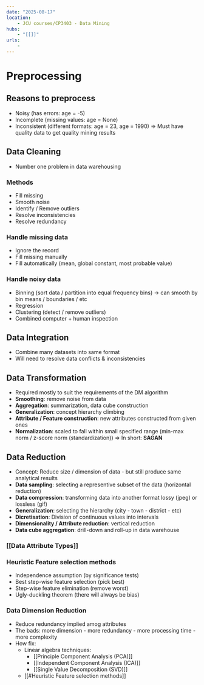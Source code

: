 ```yaml
---
date: "2025-08-17"
location: 
    - JCU courses/CP3403 - Data Mining
hubs: 
    - "[[]]"
urls:
    - 
---
```


# Preprocessing

## Reasons to preprocess
+ Noisy (has errors: age = -5)
+ Incomplete (missing values: age = None)
+ Inconsistent (different formats: age = 23, age = 1990)
=> Must have quality data to get quality mining results

## Data Cleaning
+ Number one problem in data warehousing
### Methods
+ Fill missing
+ Smooth noise
+ Identify / Remove outliers
+ Resolve inconsistencies
+ Resolve redundancy

### Handle missing data
+ Ignore the record
+ Fill missing manually
+ Fill automatically (mean, global constant, most probable value)

### Handle noisy data
+ Binning (sort data / partition into equal frequency bins) -> can smooth by bin means / boundaries / etc
+ Regression
+ Clustering (detect / remove outliers)
+ Combined computer + human inspection

## Data Integration
+ Combine many datasets into same format
+ Will need to resolve data conflicts & inconsistencies

## Data Transformation
+ Required mostly to suit the requirements of the DM algorithm
+ **Smoothing**: remove noise from data
+ **Aggregation**: summarization, data cube construction
+ **Generalization**: concept hierarchy climbing
+ **Attribute / Feature construction**: new attributes constructed from given ones
+ **Normalization**: scaled to fall within small specified range (min-max norm / z-score norm (standardization))
=> In short: **SAGAN**


## Data Reduction
+ Concept: Reduce size / dimension of data - but still produce same analytical results
+ **Data sampling**: selecting a representive subset of the data (horizontal reduction)
+ **Data compression**: transforming data into another format lossy (jpeg) or lossless (gif) 
+ **Generalization**: selecting the hierarchy (city - town - district - etc)
+ **Dicretisation**: Division of continuous values into intervals
+ **Dimensionality / Attribute reduction**: vertical reduction
+ **Data cube aggregation**: drill-down and roll-up in data warehouse


### [[Data Attribute Types]]

### Heuristic Feature selection methods
+ Independence assumption (by significance tests)
+ Best step-wise feature selection (pick best)
+ Step-wise feature elimination (remove worst)
+ Ugly-duckling theorem (there will always be bias)

### Data Dimension Reduction 
+ Reduce redundancy implied amog attributes
+ The bads: more dimension - more redundancy - more processing time - more complexity
+ How fix:
    + Linear algebra techniques:
        + [[Principle Component Analysis (PCA)]]
        + [[Independent Component Analysis (ICA)]]
        + [[Single Value Decomposition (SVD)]]
    + [[#Heuristic Feature selection methods]]
